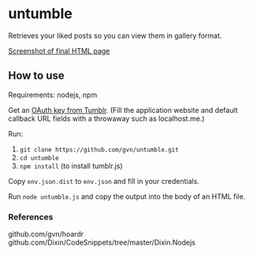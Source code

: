 # untumble

Retrieves your liked posts so you can view them in gallery format.

[Screenshot of final HTML page](http://i.imgur.com/wZpRF6X.png?1)

## How to use
Requirements: nodejs, npm

Get an [OAuth key from Tumblr](www.tumblr.com/oauth/apps).
(Fill the application website and default callback URL fields with a throwaway such as localhost.me.)

Run:
1. `git clone https://github.com/gvn/untumble.git`
2. `cd untumble`
3. `npm install` (to install tumblr.js)

Copy `env.json.dist` to `env.json` and fill in your credentials.

Run `node untumble.js` and copy the output into the body of an HTML file.

### References
github.com/gvn/hoardr
github.com/Dixin/CodeSnippets/tree/master/Dixin.Nodejs
